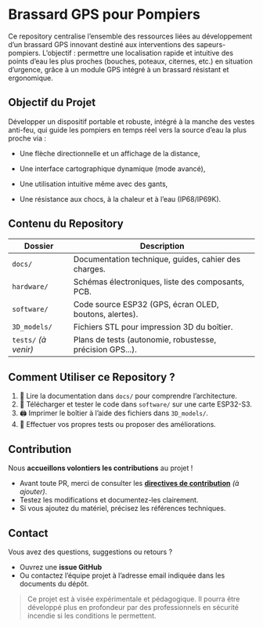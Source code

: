 # Brassard GPS pour Pompiers

Ce repository centralise l’ensemble des ressources liées au développement d’un brassard GPS innovant destiné aux interventions des sapeurs-pompiers. L’objectif : permettre une localisation rapide et intuitive des points d’eau les plus proches (bouches, poteaux, citernes, etc.) en situation d’urgence, grâce à un module GPS intégré à un brassard résistant et ergonomique.

## Objectif du Projet

Développer un dispositif portable et robuste, intégré à la manche des vestes anti-feu, qui guide les pompiers en temps réel vers la source d’eau la plus proche via :

- Une flèche directionnelle et un affichage de la distance,

- Une interface cartographique dynamique (mode avancé),

- Une utilisation intuitive même avec des gants,

- Une résistance aux chocs, à la chaleur et à l’eau (IP68/IP69K).

## Contenu du Repository

| Dossier         | Description |
|-----------------|-------------|
| `docs/`         | Documentation technique, guides, cahier des charges. |
| `hardware/`     | Schémas électroniques, liste des composants, PCB. |
| `software/`     | Code source ESP32 (GPS, écran OLED, boutons, alertes). |
| `3D_models/`    | Fichiers STL pour impression 3D du boîtier. |
| `tests/` *(à venir)* | Plans de tests (autonomie, robustesse, précision GPS...). |


## Comment Utiliser ce Repository ?

1. 📖 Lire la documentation dans `docs/` pour comprendre l’architecture.
2. 💾 Télécharger et tester le code dans `software/` sur une carte ESP32-S3.
3. 🖨️ Imprimer le boîtier à l’aide des fichiers dans `3D_models/`.
4. 🧪 Effectuer vos propres tests ou proposer des améliorations.


##  Contribution

Nous **accueillons volontiers les contributions** au projet !

- Avant toute PR, merci de consulter les **[directives de contribution](./CONTRIBUTING.md)** *(à ajouter)*.
- Testez les modifications et documentez-les clairement.
- Si vous ajoutez du matériel, précisez les références techniques.


## Contact

Vous avez des questions, suggestions ou retours ?

- Ouvrez une **issue GitHub**
- Ou contactez l’équipe projet à l’adresse email indiquée dans les documents du dépôt.



> Ce projet est à visée expérimentale et pédagogique. Il pourra être développé plus en profondeur par des professionnels en sécurité incendie si les conditions le permettent.
